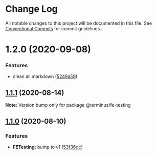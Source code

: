 # Change Log

All notable changes to this project will be documented in this file.
See [Conventional Commits](https://conventionalcommits.org) for commit guidelines.

# 1.2.0 (2020-09-08)


### Features

* clean all markdown ([5249a59](https://github.com/GetTerminus/terminus-oss/commit/5249a59486be63b6d9a0be7a801defb9b6adcedc))





## [1.1.1](https://github.com/GetTerminus/terminus-oss/compare/@terminus/fe-testing@1.1.0...@terminus/fe-testing@1.1.1) (2020-08-14)

**Note:** Version bump only for package @terminus/fe-testing

## [1.1.0](https://github.com/GetTerminus/terminus-oss/compare/@terminus/fe-testing@0.3.0...@terminus/fe-testing@1.1.0) (2020-08-10)

### Features

* **FETesting:** bump to v1 ([53f36dc](https://github.com/GetTerminus/terminus-oss/commit/53f36dcd61e927143c0ac19ec9c3723a69edf15f))
